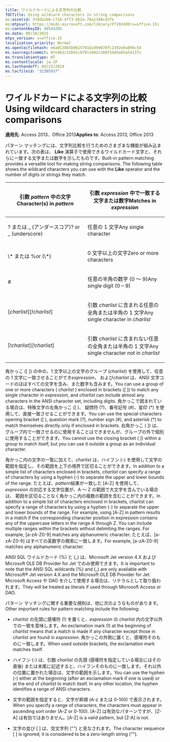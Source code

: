 ```yaml
---
title: ワイルドカードによる文字列の比較
TOCTitle: Using wildcard characters in string comparisons
ms:assetid: 37dda2b8-c710-4f73-bb2a-76a1348c42fe
ms:mtpsurl: https://msdn.microsoft.com/library/Ff192499(v=office.15)
ms:contentKeyID: 48544205
ms.date: 09/18/2015
mtps_version: v=office.15
localization_priority: Normal
ms.openlocfilehash: e6a013865b9615701b1d99678fc2392e0a896c54
ms.sourcegitcommit: 8fe462c32b91c87911942c188f3445e85a54137c
ms.translationtype: HT
ms.contentlocale: ja-JP
ms.lasthandoff: 04/23/2019
ms.locfileid: "32305937"
---
```

# <a name="using-wildcard-characters-in-string-comparisons"></a><span data-ttu-id="f04b3-102">ワイルドカードによる文字列の比較</span><span class="sxs-lookup"><span data-stu-id="f04b3-102">Using wildcard characters in string comparisons</span></span>

<span data-ttu-id="f04b3-103">**適用先**: Access 2013、Office 2013</span><span class="sxs-lookup"><span data-stu-id="f04b3-103">**Applies to**: Access 2013, Office 2013</span></span>

<span data-ttu-id="f04b3-p101">パターン マッチングには、文字列比較を行うためのさまざまな機能が組み込まれています。次の表は、 **Like** 演算子で使用できるワイルドカード文字と、それらに一致する文字または数字を示したものです。</span><span class="sxs-lookup"><span data-stu-id="f04b3-p101">Built-in pattern matching provides a versatile tool for making string comparisons. The following table shows the wildcard characters you can use with the **Like** operator and the number of digits or strings they match.</span></span>

<table>
<colgroup>
<col style="width: 50%" />
<col style="width: 50%" />
</colgroup>
<thead>
<tr class="header">
<th><p><span data-ttu-id="f04b3-106">引数 <em>pattern</em> 中の文字</span><span class="sxs-lookup"><span data-stu-id="f04b3-106">Character(s) in <em>pattern</em></span></span></p></th>
<th><p><span data-ttu-id="f04b3-107">引数 <em>expression</em> 中で一致する文字または数字</span><span class="sxs-lookup"><span data-stu-id="f04b3-107">Matches in <em>expression</em></span></span></p></th>
</tr>
</thead>
<tbody>
<tr class="odd">
<td><p><span data-ttu-id="f04b3-p102">? または _ (アンダースコア)</span><span class="sxs-lookup"><span data-stu-id="f04b3-p102">? or _ (underscore)</span></span></p></td>
<td><p><span data-ttu-id="f04b3-110">任意の 1 文字</span><span class="sxs-lookup"><span data-stu-id="f04b3-110">Any single character</span></span></p></td>
</tr>
<tr class="even">
<td><p><span data-ttu-id="f04b3-111">\* または %</span><span class="sxs-lookup"><span data-stu-id="f04b3-111">or (\*)</span></span></p></td>
<td><p><span data-ttu-id="f04b3-112">0 文字以上の文字</span><span class="sxs-lookup"><span data-stu-id="f04b3-112">Zero or more characters</span></span></p></td>
</tr>
<tr class="odd">
<td><p>#</p></td>
<td><p><span data-ttu-id="f04b3-113">任意の半角の数字 (0 ～ 9)</span><span class="sxs-lookup"><span data-stu-id="f04b3-113">Any single digit (0 – 9)</span></span></p></td>
</tr>
<tr class="even">
<td><p><span data-ttu-id="f04b3-114">[<em>charlist</em>]</span><span class="sxs-lookup"><span data-stu-id="f04b3-114">[<em>!charlist</em>]</span></span></p></td>
<td><p><span data-ttu-id="f04b3-115">引数 <em>charlist</em> に含まれる任意の全角または半角の 1 文字</span><span class="sxs-lookup"><span data-stu-id="f04b3-115">Any single character in <em>charlist</em></span></span></p></td>
</tr>
<tr class="odd">
<td><p><span data-ttu-id="f04b3-116">[!<em>charlist</em>]</span><span class="sxs-lookup"><span data-stu-id="f04b3-116">[<em>!charlist</em>]</span></span></p></td>
<td><p><span data-ttu-id="f04b3-117">引数 <em>charlist</em> に含まれない任意の全角または半角の 1 文字</span><span class="sxs-lookup"><span data-stu-id="f04b3-117">Any single character not in <em>charlist</em></span></span></p></td>
</tr>
</tbody>
</table>


<span data-ttu-id="f04b3-118">角かっこ (\[ \]) の中の、1 文字以上の文字のグループ (*charlist*) を使用して、任意の 1 文字に一致させることができ*expression、* および*charlist* は、ANSI 文字コードのほぼすべての文字を含み、また数字も含みます。</span><span class="sxs-lookup"><span data-stu-id="f04b3-118">You can use a group of one or more characters ( *charlist*  ) enclosed in brackets ([ ]) to match any single character in  *expression,*  and  *charlist*  can include almost any characters in the ANSI character set, including digits.</span></span> <span data-ttu-id="f04b3-119">角かっこで囲まれている場合は、特殊文字の左角かっこ (\[ )、 疑問符 (?)、番号記号 (\#)、星印 (\*) を使用して、直接一致させることができます。</span><span class="sxs-lookup"><span data-stu-id="f04b3-119">You can use the special characters opening bracket ([ ), question mark (?), number sign (#), and asterisk (\*) to match themselves directly only if enclosed in brackets.</span></span> <span data-ttu-id="f04b3-120">右角かっこ ( \]) は、グループ内で一致させるのに使用することはできませんが、グループの外で個別に使用することができます。</span><span class="sxs-lookup"><span data-stu-id="f04b3-120">You cannot use the closing bracket ( ]) within a group to match itself, but you can use it outside a group as an individual character.</span></span>

<span data-ttu-id="f04b3-121">角かっこ内の文字の一覧に加えて、*charlist* は、ハイフン (-) を使用して文字の範囲を指定し、その範囲を上下の境界で区切ることができます。</span><span class="sxs-lookup"><span data-stu-id="f04b3-121">In addition to a simple list of characters enclosed in brackets, *charlist* can specify a range of characters by using a hyphen (-) to separate the upper and lower bounds of the range.</span></span> <span data-ttu-id="f04b3-122">たとえば、*pattern*結果が一致した \[A-Z\] を使用して、 *expression* の対応する文字位置が、A ～ Z の範囲で大文字を含んでいる場合は、 範囲を区切ることなく角かっこ内の複数の範囲を含むことができます。</span><span class="sxs-lookup"><span data-stu-id="f04b3-122">In addition to a simple list of characters enclosed in brackets,  charlist  can specify a range of characters by using a hyphen (-) to separate the upper and lower bounds of the range. For example, using [A-Z] in  pattern  results in a match if the corresponding character position in  expression  contains any of the uppercase letters in the range A through Z. You can include multiple ranges within the brackets without delimiting the ranges. For example, [a-zA-Z0-9] matches any alphanumeric character.</span></span> <span data-ttu-id="f04b3-123">たとえば、\[a-zA-Z0-9\] はすべての英数字の検索に一致します。</span><span class="sxs-lookup"><span data-stu-id="f04b3-123">For example, \[a-zA-Z0-9\] matches any alphanumeric character.</span></span>

<span data-ttu-id="f04b3-124">ANSI SQL ワイルドカード (%) と (\_) は、Microsoft Jet version 4.X および Microsoft OLE DB Provider for Jet でのみ使用できます。</span><span class="sxs-lookup"><span data-stu-id="f04b3-124">It is important to note that the ANSI SQL wildcards (%) and (_) are only available with Microsoft® Jet version 4.X and the Microsoft OLE DB Provider for Jet.</span></span> <span data-ttu-id="f04b3-125">Microsoft Access や DAO を介して使用する場合は、リテラルとして取り扱われます。</span><span class="sxs-lookup"><span data-stu-id="f04b3-125">They will be treated as literals if used through Microsoft Access or DAO.</span></span>

<span data-ttu-id="f04b3-126">パターン マッチングに関する重要な規則は、他に次のようなものがあります。</span><span class="sxs-lookup"><span data-stu-id="f04b3-126">Other important rules for pattern matching include the following:</span></span>

- <span data-ttu-id="f04b3-127">*charlist* の先頭に感嘆符 (\!) を置くと、*expression* の *charlist* 内の文字以外での一致を意味します。</span><span class="sxs-lookup"><span data-stu-id="f04b3-127">An exclamation mark (!) at the beginning of *charlist* means that a match is made if any character except those in *charlist* are found in *expression*.</span></span> <span data-ttu-id="f04b3-128">角かっこの外側に置くと、感嘆符そのものに一致します。</span><span class="sxs-lookup"><span data-stu-id="f04b3-128">When used outside brackets, the exclamation mark matches itself.</span></span>

- <span data-ttu-id="f04b3-p107">ハイフン (-) は、引数 *charlist* の先頭 (感嘆符を指定している場合にはその直後) または末尾に記述すると、ハイフンそのものに一致します。それ以外の位置に置かれた場合は、文字の範囲を示します。</span><span class="sxs-lookup"><span data-stu-id="f04b3-p107">You can use the hyphen (-) either at the beginning (after an exclamation mark if one is used) or at the end of *charlist* to match itself. In any other location, the hyphen identifies a range of ANSI characters.</span></span>

- <span data-ttu-id="f04b3-131">文字の範囲を指定すると、文字が昇順 (A-z または 0-100) で表示されます。</span><span class="sxs-lookup"><span data-stu-id="f04b3-131">When you specify a range of characters, the characters must appear in ascending sort order (A-Z or 0-100).</span></span> <span data-ttu-id="f04b3-132">\[A-Z\] は有効なパターンですが、\[Z-A\] は有効ではありません。</span><span class="sxs-lookup"><span data-stu-id="f04b3-132">[A-Z] is a valid pattern, but [Z-A] is not.</span></span>

- <span data-ttu-id="f04b3-133">文字の並び \[ \] は、空文字列 ("") と見なされます。</span><span class="sxs-lookup"><span data-stu-id="f04b3-133">The character sequence [ ] is ignored; it is considered to be a zero-length string ("").</span></span>

